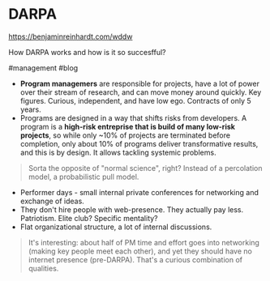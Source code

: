 # DARPA

https://benjaminreinhardt.com/wddw

How DARPA works and how is it so succesfful?

#management #blog

* **Program managemers** are responsible for projects, have a lot of power over their stream of research, and can move money around quickly. Key figures. Curious, independent, and have low ego. Contracts of only 5 years.
* Programs are designed in a way that shifts risks from developers. A program is a **high-risk entreprise that is build of many low-risk projects**, so while only ~10% of projects are terminated before completion, only about 10% of programs deliver transformative results, and this is by design. It allows tackling systemic problems.

> Sorta the opposite of "normal science", right? Instead of a percolation model, a probabilistic pull model.

* Performer days - small internal private conferences for networking and exchange of ideas.
* They don't hire people with web-presence. They actually pay less. Patriotism. Elite club? Specific mentality?
* Flat organizational structure, a lot of internal discussions.

> It's interesting: about half of PM time and effort goes into networking (making key people meet each other), and yet they should have no internet presence (pre-DARPA). That's a curious combination of qualities.
